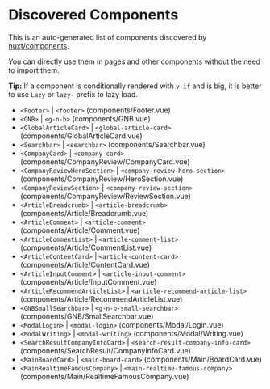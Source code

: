 # Discovered Components

This is an auto-generated list of components discovered by [nuxt/components](https://github.com/nuxt/components).

You can directly use them in pages and other components without the need to import them.

**Tip:** If a component is conditionally rendered with `v-if` and is big, it is better to use `Lazy` or `lazy-` prefix to lazy load.

- `<Footer>` | `<footer>` (components/Footer.vue)
- `<GNB>` | `<g-n-b>` (components/GNB.vue)
- `<GlobalArticleCard>` | `<global-article-card>` (components/GlobalArticleCard.vue)
- `<Searchbar>` | `<searchbar>` (components/Searchbar.vue)
- `<CompanyCard>` | `<company-card>` (components/CompanyReview/CompanyCard.vue)
- `<CompanyReviewHeroSection>` | `<company-review-hero-section>` (components/CompanyReview/HeroSection.vue)
- `<CompanyReviewSection>` | `<company-review-section>` (components/CompanyReview/ReviewSection.vue)
- `<ArticleBreadcrumb>` | `<article-breadcrumb>` (components/Article/Breadcrumb.vue)
- `<ArticleComment>` | `<article-comment>` (components/Article/Comment.vue)
- `<ArticleCommentList>` | `<article-comment-list>` (components/Article/CommentList.vue)
- `<ArticleContentCard>` | `<article-content-card>` (components/Article/ContentCard.vue)
- `<ArticleInputComment>` | `<article-input-comment>` (components/Article/InputComment.vue)
- `<ArticleRecommendArticleList>` | `<article-recommend-article-list>` (components/Article/RecommendArticleList.vue)
- `<GNBSmallSearchbar>` | `<g-n-b-small-searchbar>` (components/GNB/SmallSearchbar.vue)
- `<ModalLogin>` | `<modal-login>` (components/Modal/Login.vue)
- `<ModalWriting>` | `<modal-writing>` (components/Modal/Writing.vue)
- `<SearchResultCompanyInfoCard>` | `<search-result-company-info-card>` (components/SearchResult/CompanyInfoCard.vue)
- `<MainBoardCard>` | `<main-board-card>` (components/Main/BoardCard.vue)
- `<MainRealtimeFamousCompany>` | `<main-realtime-famous-company>` (components/Main/RealtimeFamousCompany.vue)
